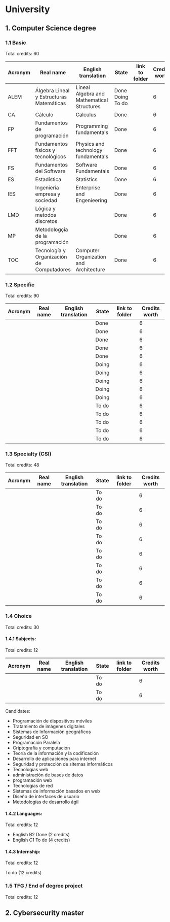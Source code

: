 # University 

## 1. Computer Science degree

### 1.1 Basic 

Total credits: 60 

|Acronym|Real name |English translation|State|link to folder|Credits worth|
|-------|----------|-------------------|-----|--------------|-------------|
|ALEM|Álgebra Lineal y Estructuras Matemáticas|Lineal Algebra and Mathematical Structures|Done Doing To do|[]()|6|
|CA|Cálculo|Calculus|Done|[]()|6|
|FP|Fundamentos de programación|Programming fundamentals|Done|[]()|6|
|FFT|Fundamentos físicos y tecnológicos|Physics and technology fundamentals|Done|[]()|6|
|FS|Fundamentos del Software|Software Fundamentals|Done|[]()|6|
|ES|Estadística|Statistics|Done|[]()|6|
|IES|Ingeniería empresa y sociedad|Enterprise and Engenieering|Done|[]()|6|
|LMD|Lógica y metodos discretos||Done|[]()|6|
|MP|Metodologçia de la programación||Done|[]()|6|
|TOC|Tecnología y Organización de Computadores|Computer Organization and Architecture|Done|[]()|6|

### 1.2 Specific 

Total credits: 90 

|Acronym|Real name |English translation|State|link to folder|Credits worth|
|-------|----------|-------------------|-----|--------------|-------------|
||||Done|[]()|6|
||||Done|[]()|6|
||||Done|[]()|6|
||||Done|[]()|6|
||||Done|[]()|6|
||||Doing|[]()|6|
||||Doing|[]()|6|
||||Doing|[]()|6|
||||Doing|[]()|6|
||||Doing|[]()|6|
||||To do|[]()|6|
||||To do|[]()|6|
||||To do|[]()|6|
||||To do|[]()|6|
||||To do|[]()|6|

### 1.3 Specialty (CSI) 

Total credits: 48 

|Acronym|Real name |English translation|State|link to folder|Credits worth|
|-------|----------|-------------------|-----|--------------|-------------|
||||To do|[]()|6|
||||To do|[]()|6|
||||To do|[]()|6|
||||To do|[]()|6|
||||To do|[]()|6|
||||To do|[]()|6|
||||To do|[]()|6|
||||To do|[]()|6|

### 1.4 Choice 

Total credits: 30

#### 1.4.1 Subjects: 

Total credits: 12

|Acronym|Real name |English translation|State|link to folder|Credits worth|
|-------|----------|-------------------|-----|--------------|-------------|
||||To do|[]()|6|
||||To do|[]()|6|

Candidates: 

- Programación de dispositivos móviles
- Tratamiento de imágenes digitales
- Sistemas de Información geográficos
- Seguridad en SO 
- Programación Paralela
- Criptografía y computación 
- Teoría de la información y la codificación 
- Desarrollo de aplicaciones para internet 
- Seguridad y protección de sitemas informáticos 
- Tecnologías web
- administración de bases de datos
- programación web 
- Tecnologías de red 
- Sistemas de información basados en web 
- Diseño de interfaces de usuario
- Metodologías de desarrollo ágil 

#### 1.4.2 Languages: 

Total credits: 12 

- English B2 Done (2 credits)
- English C1 To do (4 credits)

#### 1.4.3 Internship: 

Total credits: 12

To do (12 credits)


### 1.5 TFG / End of degree project

Total credits: 12

## 2. Cybersecurity master

